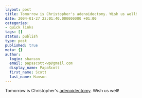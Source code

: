 ```yaml
---
layout: post
title: Tomorrow is Christopher's adenoidectomy. Wish us well!
date: 2004-01-27 22:01:40.000000000 +01:00
categories:
- quick links
tags: []
status: publish
type: post
published: true
meta: {}
author:
  login: shanson
  email: papascott-wp@gmail.com
  display_name: PapaScott
  first_name: Scott
  last_name: Hanson
---
```

<p>Tomorrow is Christopher's <a title="PapaScott : Otitis Media" href="http://www.papascott.de/2004/01/06/2791.php">adenoidectomy</a>. Wish us well!</p>
